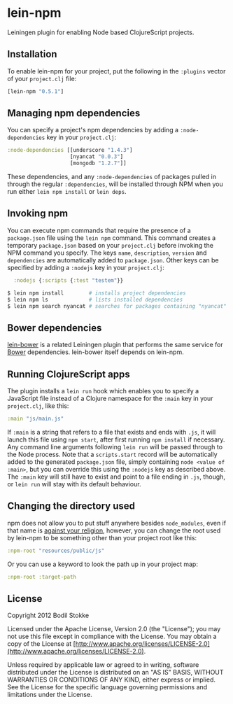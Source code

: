 # lein-npm

Leiningen plugin for enabling Node based ClojureScript projects.

## Installation

To enable lein-npm for your project, put the following in the
`:plugins` vector of your `project.clj` file:

```clojure
[lein-npm "0.5.1"]
```

## Managing npm dependencies

You can specify a project's npm dependencies by adding a
`:node-dependencies` key in your `project.clj`:

```clojure
:node-dependencies [[underscore "1.4.3"]
                    [nyancat "0.0.3"]
                    [mongodb "1.2.7"]]
```

These dependencies, and any `:node-dependencies` of packages pulled in
through the regular `:dependencies`, will be installed through NPM
when you run either `lein npm install` or `lein deps`.

## Invoking npm

You can execute npm commands that require the presence of a
`package.json` file using the `lein npm` command. This command creates
a temporary `package.json` based on your `project.clj` before invoking
the NPM command you specify. The keys `name`, `description`, `version` and
`dependencies` are automatically added to `package.json`. Other keys can be
specified by adding a `:nodejs` key in your `project.clj`:

```clojure
  :nodejs {:scripts {:test "testem"}}
```

```sh
$ lein npm install        # installs project dependencies
$ lein npm ls             # lists installed dependencies
$ lein npm search nyancat # searches for packages containing "nyancat"
```

## Bower dependencies

[lein-bower](https://github.com/chlorinejs/lein-bower) is a related
Leiningen plugin that performs the same service for
[Bower](https://github.com/twitter/bower) dependencies. lein-bower
itself depends on lein-npm.

## Running ClojureScript apps

The plugin installs a `lein run` hook which enables you to specify a
JavaScript file instead of a Clojure namespace for the `:main` key in
your `project.clj`, like this:

```clojure
:main "js/main.js"
```

If `:main` is a string that refers to a file that exists and ends with
`.js`, it will launch this file using `npm start`, after first running
`npm install` if necessary. Any command line arguments following `lein
run` will be passed through to the Node process. Note that a
`scripts.start` record will be automatically added to the generated
`package.json` file, simply containing `node <value of :main>`, but
you can override this using the `:nodejs` key as described above. The
`:main` key will still have to exist and point to a file ending in
`.js`, though, or `lein run` will stay with its default behaviour.

## Changing the directory used

npm does not allow you to put stuff anywhere besides `node_modules`, even
if that name is [against your religion](https://docs.npmjs.com/misc/faq#node-modules-is-the-name-of-my-deity-s-arch-rival-and-a-forbidden-word-in-my-religion-can-i-configure-npm-to-use-a-different-folder),
however, you can change the root used by lein-npm to be something other than
your project root like this:

```clojure
:npm-root "resources/public/js"
```

Or you can use a keyword to look the path up in your project map:

```clojure
:npm-root :target-path
```

## License

Copyright 2012 Bodil Stokke

Licensed under the Apache License, Version 2.0 (the "License"); you
may not use this file except in compliance with the License. You may
obtain a copy of the License at
[http://www.apache.org/licenses/LICENSE-2.0](http://www.apache.org/licenses/LICENSE-2.0).

Unless required by applicable law or agreed to in writing, software
distributed under the License is distributed on an "AS IS" BASIS,
WITHOUT WARRANTIES OR CONDITIONS OF ANY KIND, either express or
implied. See the License for the specific language governing
permissions and limitations under the License.
